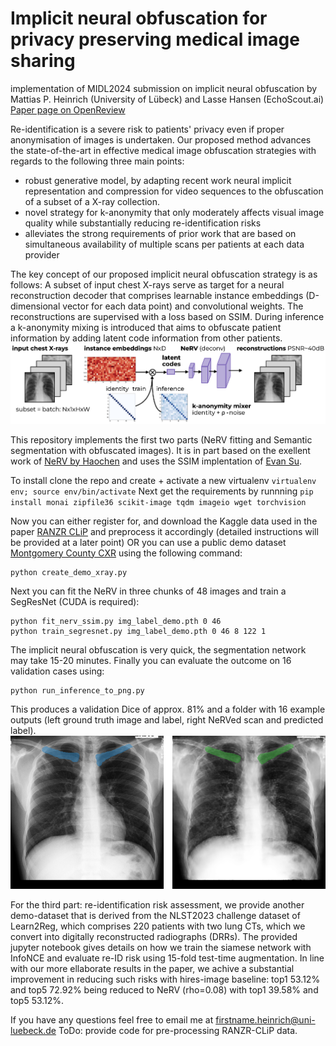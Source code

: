 # Implicit neural obfuscation for privacy preserving medical image sharing
implementation of MIDL2024 submission on implicit neural obfuscation 
by Mattias P. Heinrich (University of Lübeck) and Lasse Hansen (EchoScout.ai)
[Paper page on OpenReview](https://openreview.net/forum?id=Q5CTUZHp5U)

Re-identification is a severe risk to patients' privacy even if proper anonymisation of images is undertaken. Our proposed method advances the state-of-the-art in effective medical image obfuscation strategies with regards to the following three main points:
* robust generative model, by adapting recent work neural implicit representation and compression for video sequences to the obfuscation of a subset of a X-ray collection.
* novel strategy for k-anonymity that only moderately affects visual image quality while substantially reducing re-identification risks
* alleviates the strong requirements of prior work that are based on simultaneous availability of multiple scans per patients at each data provider

The key concept of our proposed implicit neural obfuscation strategy is as follows: A subset of input chest X-rays serve as target for a neural reconstruction decoder that comprises learnable instance embeddings (D-dimensional vector for each data point) and convolutional weights. The reconstructions are supervised with a loss based on SSIM. During inference a k-anonymity mixing is introduced that aims to obfuscate patient information by adding latent code information from other patients.
![concept](https://github.com/mattiaspaul/neuralObfuscation/blob/main/midl2024_neural_obfuscation.png?raw=true)

This repository implements the first two parts (NeRV fitting and Semantic segmentation with obfuscated images). It is in part based on  the exellent work of [NeRV by Haochen](https://github.com/haochen-rye/NeRV) and uses the SSIM implentation of [Evan Su](https://github.com/Po-Hsun-Su/pytorch-ssim).

To install clone the repo and create + activate a new virtualenv ``virtualenv env; source env/bin/activate``
Next get the requirements by runnning ``pip install monai zipfile36 scikit-image tqdm imageio wget torchvision``

Now you can either register for, and download the Kaggle data used in the paper [RANZR CLiP](https://www.kaggle.com/c/ranzcr-clip-catheter-line-classification/data) and preprocess it accordingly (detailed instructions will be provided at a later point) OR you can use a public demo dataset [Montgomery County CXR](https://data.lhncbc.nlm.nih.gov/public/Tuberculosis-Chest-X-ray-Datasets/Montgomery-County-CXR-Set/MontgomerySet/index.html) using the following command:
```
python create_demo_xray.py
```
Next you can fit the NeRV in three chunks of 48 images and train a SegResNet (CUDA is required):
```
python fit_nerv_ssim.py img_label_demo.pth 0 46
python train_segresnet.py img_label_demo.pth 0 46 8 122 1
```
The implicit neural obfuscation is very quick, the segmentation network may take 15-20 minutes.
Finally you can evaluate the outcome on 16 validation cases using:
```
python run_inference_to_png.py
```
This produces a validation Dice of approx. 81% and a folder with 16 example outputs (left ground truth image and label, right NeRVed scan and predicted label).
![visual](https://github.com/mattiaspaul/neuralObfuscation/blob/main/example_segout_0.png?raw=true)

For the third part: re-identification risk assessment, we provide another demo-dataset that is derived from the NLST2023 challenge dataset of Learn2Reg, which comprises 220 patients with two lung CTs, which we convert into digitally reconstructed radiographs (DRRs). The provided jupyter notebook gives details on how we train the siamese network with InfoNCE and evaluate re-ID risk using 15-fold test-time augmentation. In line with our more ellaborate results in the paper, we achive a substantial improvement in reducing such risks with hires-image baseline:  top1 53.12% and top5 72.92% being reduced to NeRV (rho=0.08) with top1 39.58% and top5 53.12%.
 

If you have any questions feel free to email me at firstname.heinrich@uni-luebeck.de
ToDo: provide code for pre-processing RANZR-CLiP data.





